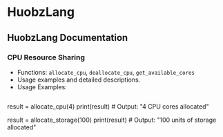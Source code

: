 # HuobzLang

## HuobzLang Documentation

### CPU Resource Sharing
- Functions: `allocate_cpu`, `deallocate_cpu`, `get_available_cores`
- Usage examples and detailed descriptions.
- Usage Examples:
  ```huobz
result = allocate_cpu(4)
print(result)  # Output: "4 CPU cores allocated"


result = allocate_storage(100)
print(result)  # Output: "100 units of storage allocated"

